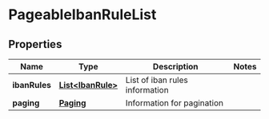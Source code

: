 
# PageableIbanRuleList

## Properties
Name | Type | Description | Notes
------------ | ------------- | ------------- | -------------
**ibanRules** | [**List&lt;IbanRule&gt;**](IbanRule.md) | List of iban rules information | 
**paging** | [**Paging**](Paging.md) | Information for pagination | 



